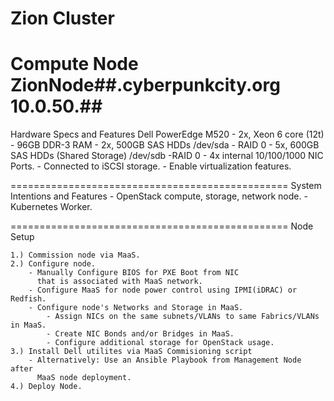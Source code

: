# Zion Cluster
Compute Node
    ZionNode##.cyberpunkcity.org
    10.0.50.##
================================================
Hardware Specs and Features
Dell PowerEdge M520
    - 2x, Xeon 6 core (12t)
    - 96GB DDR-3 RAM
    - 2x, 500GB SAS HDDs
        /dev/sda
        - RAID 0
    - 5x, 600GB SAS HDDs (Shared Storage)
        /dev/sdb
        -RAID 0
    - 4x internal 10/100/1000 NIC Ports.
    - Connected to iSCSI storage.
    - Enable virtualization features.

================================================
System Intentions and Features
    - OpenStack compute, storage, network node.
    - Kubernetes Worker.

================================================
Node Setup

    1.) Commission node via MaaS.
    2.) Configure node.
        - Manually Configure BIOS for PXE Boot from NIC
          that is associated with MaaS network.
        - Configure MaaS for node power control using IPMI(iDRAC) or Redfish.
        - Configure node's Networks and Storage in MaaS.
            - Assign NICs on the same subnets/VLANs to same Fabrics/VLANs in MaaS.
            - Create NIC Bonds and/or Bridges in MaaS.
            - Configure additional storage for OpenStack usage.
    3.) Install Dell utilites via MaaS Commisioning script
        - Alternatively: Use an Ansible Playbook from Management Node after
          MaaS node deployment.
    4.) Deploy Node.
